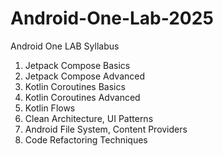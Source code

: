 # Android-One-Lab-2025
Android One LAB Syllabus
1. Jetpack Compose Basics
2. Jetpack Compose Advanced
3. Kotlin Coroutines Basics
4. Kotlin Coroutines Advanced
5. Kotlin Flows
6. Clean Architecture, UI Patterns
7. Android File System, Content Providers
8. Code Refactoring Techniques

